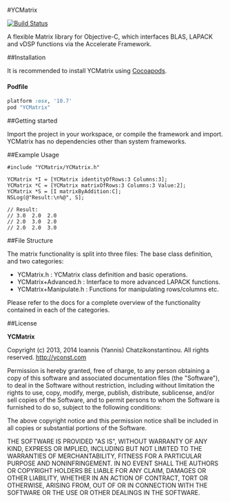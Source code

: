 

#YCMatrix

[![Build Status](https://travis-ci.org/yconst/YCMatrix.svg?branch=master)](https://travis-ci.org/yconst/YCMatrix)

A flexible Matrix library for Objective-C, which interfaces 
BLAS, LAPACK and vDSP functions via the Accelerate Framework.

##Installation

It is recommended to install YCMatrix using [Cocoapods](http://cocoapods.org/).

#### Podfile

```ruby
platform :osx, '10.7'
pod "YCMatrix"
```

##Getting started

Import the project in your workspace, or compile the framework
and import. YCMatrix has no dependencies other than system 
frameworks.

##Example Usage

    #include "YCMatrix/YCMatrix.h"
    
    YCMatrix *I = [YCMatrix identityOfRows:3 Columns:3];
    YCMatrix *C = [YCMatrix matrixOfRows:3 Columns:3 Value:2];
    YCMatrix *S = [I matrixByAddition:C];
    NSLog(@"Result:\n%@", S];
    
    // Result:
    // 3.0  2.0  2.0
    // 2.0  3.0  2.0
    // 2.0  2.0  3.0
    
##File Structure

The matrix functionality is split into three files: The base class
definition, and two categories:

- YCMatrix.h             : YCMatrix class definition and basic operations.
- YCMatrix+Advanced.h    : Interface to more advanced LAPACK functions.
- YCMatrix+Manipulate.h  : Functions for manipulating rows/columns etc.

Please refer to the docs for a complete overview of the functionality 
contained in each of the categories.

##License

__YCMatrix__

Copyright (c) 2013, 2014 Ioannis (Yannis) Chatzikonstantinou. All rights reserved.
http://yconst.com

Permission is hereby granted, free of charge, to any person obtaining a copy
of this software and associated documentation files (the "Software"), to deal
in the Software without restriction, including without limitation the rights
to use, copy, modify, merge, publish, distribute, sublicense, and/or sell
copies of the Software, and to permit persons to whom the Software is
furnished to do so, subject to the following conditions:

The above copyright notice and this permission notice shall be included in
all copies or substantial portions of the Software.

THE SOFTWARE IS PROVIDED "AS IS", WITHOUT WARRANTY OF ANY KIND, EXPRESS OR
IMPLIED, INCLUDING BUT NOT LIMITED TO THE WARRANTIES OF MERCHANTABILITY,
FITNESS FOR A PARTICULAR PURPOSE AND NONINFRINGEMENT. IN NO EVENT SHALL THE
AUTHORS OR COPYRIGHT HOLDERS BE LIABLE FOR ANY CLAIM, DAMAGES OR OTHER
LIABILITY, WHETHER IN AN ACTION OF CONTRACT, TORT OR OTHERWISE, ARISING FROM,
OUT OF OR IN CONNECTION WITH THE SOFTWARE OR THE USE OR OTHER DEALINGS IN
THE SOFTWARE.
